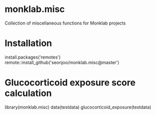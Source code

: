 # monklab.misc
Collection of miscellaneous functions for Monklab projects

# Installation

install.packages('remotes')
remote::install_github('seonjoo/monklab.misc@master')

# Glucocorticoid exposure score calculation

library(monklab.misc)
data(testdata)
glucocorticoid_exposure(testdata)
